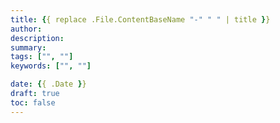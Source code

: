 ```yaml
---
title: {{ replace .File.ContentBaseName "-" " " | title }}
author: 
description:
summary:
tags: ["", ""]
keywords: ["", ""]

date: {{ .Date }}
draft: true
toc: false
---
```

